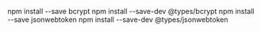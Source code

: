 npm install --save bcrypt
npm install --save-dev @types/bcrypt
npm install --save jsonwebtoken
npm install --save-dev @types/jsonwebtoken